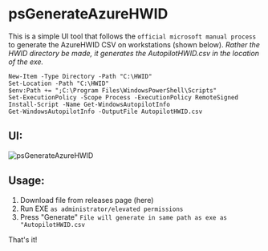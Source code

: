 # psGenerateAzureHWID
This is a simple UI tool that follows the `official microsoft manual process` to generate the AzureHWID CSV on workstations (shown below).
_Rather the HWID directory be made, it generates the AutopilotHWID.csv in the location of the exe._

```
New-Item -Type Directory -Path "C:\HWID"
Set-Location -Path "C:\HWID"
$env:Path += ";C:\Program Files\WindowsPowerShell\Scripts"
Set-ExecutionPolicy -Scope Process -ExecutionPolicy RemoteSigned
Install-Script -Name Get-WindowsAutopilotInfo
Get-WindowsAutopilotInfo -OutputFile AutopilotHWID.csv
```
## UI:
![psGenerateAzureHWID](http://aselectfew.com/img/psGenerateAzureHWID.png)

## Usage:
1) Download file from releases page (here)
2) Run EXE `as administrator/elevated permissions`
3) Press "Generate" `File will generate in same path as exe as "AutopilotHWID.csv`

That's it!
